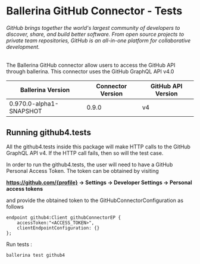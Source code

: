 # Ballerina GitHub Connector - Tests

###### GitHub brings together the world's largest community of developers to discover, share, and build better software. From open source projects to private team repositories, GitHub is an all-in-one platform for collaborative development.

The Ballerina GitHub connector allow users to access the GitHub API through ballerina. This connector uses the GitHub GraphQL API v4.0

|Ballerina Version | Connector Version | GitHub API Version |
|------------------|-------------------| ------------------ |
|0.970.0-alpha1-SNAPSHOT | 0.9.0 | v4 |

## Running github4.tests

All the github4.tests inside this package will make HTTP calls to the GitHub GraphQL API v4. If the HTTP call fails, then so will the test case.

In order to run the github4.tests, the user will need to have a GitHub Personal Access Token. The token can be obtained by visiting

**https://github.com/{profile} -> Settings -> Developer Settings -> Personal access tokens**

and provide the obtained token to the GitHubConnectorConfiguration as follows

```ballerina
endpoint github4:Client githubConnectorEP {
    accessToken:"<ACCESS_TOKEN>",
    clientEndpointConfiguration: {}
};
```

Run tests :
```
ballerina test github4
```